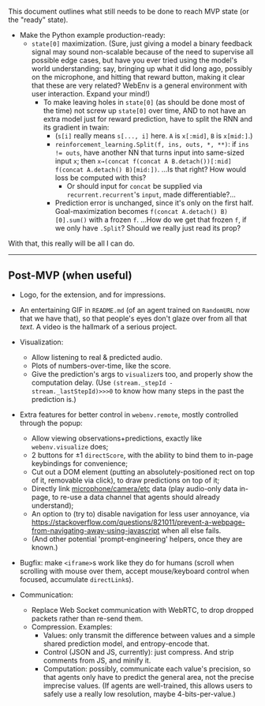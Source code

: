 This document outlines what still needs to be done to reach MVP state (or the "ready" state).

- Make the Python example production-ready:
    - `state[0]` maximization. (Sure, just giving a model a binary feedback signal may sound non-scalable because of the need to supervise all possible edge cases, but have you ever tried using the model's world understanding: say, bringing up what it did long ago, possibly on the microphone, and hitting that reward button, making it clear that these are very related? WebEnv is a general environment with user interaction. Expand your mind!)
        - To make leaving holes in `state[0]` (as should be done most of the time) not screw up `state[0]` over time, AND to not have an extra model just for reward prediction, have to split the RNN and its gradient in twain:
            - (`s[i]` really means `s[..., i]` here. `A` is `x[:mid]`, `B` is `x[mid:]`.)
            - `reinforcement_learning.Split(f, ins, outs, *, **)`: if `ins != outs`, have another NN that turns input into same-sized input `x`; then `x→(concat f(concat A B.detach())[:mid] f(concat A.detach() B)[mid:])`. ...Is that right? How would loss be computed with this?
                - Or should input for `concat` be supplied via `recurrent.recurrent`'s `input`, made differentiable?...
            - Prediction error is unchanged, since it's only on the first half. Goal-maximization becomes `f(concat A.detach() B)[0].sum()` with a frozen `f`. ...How do we get that frozen `f`, if we only have `.Split`? Should we really just read its prop?

With that, this really will be all I can do.

---

## Post-MVP (when useful)

- Logo, for the extension, and for impressions.

- An entertaining GIF in `README.md` (of an agent trained on `RandomURL` now that we have that), so that people's eyes don't glaze over from all that *text*. A video is the hallmark of a serious project.

- Visualization:
    - Allow listening to real & predicted audio.
    - Plots of numbers-over-time, like the score.
    - Give the prediction's args to `visualize`rs too, and properly show the computation delay. (Use `(stream._stepId - stream._lastStepId)>>>0` to know how many steps in the past the prediction is.)

- Extra features for better control in `webenv.remote`, mostly controlled through the popup:
    - Allow viewing observations+predictions, exactly like `webenv.visualize` does;
    - 2 buttons for ±1 `directScore`, with the ability to bind them to in-page keybindings for convenience;
    - Cut out a DOM element (putting an absolutely-positioned rect on top of it, removable via click), to draw predictions on top of it;
    - Directly link [microphone/camera/etc](https://developer.mozilla.org/en-US/docs/Web/API/Media_Streams_API) data (play audio-only data in-page, to re-use a data channel that agents should already understand);
    - An option to (try to) disable navigation for less user annoyance, via https://stackoverflow.com/questions/821011/prevent-a-webpage-from-navigating-away-using-javascript when all else fails.
    - (And other potential 'prompt-engineering' helpers, once they are known.)

- Bugfix: make `<iframe>`s work like they do for humans (scroll when scrolling with mouse over them, accept mouse/keyboard control when focused, accumulate `directLink`s).

- Communication:
    - Replace Web Socket communication with WebRTC, to drop dropped packets rather than re-send them.
    - Compression. Examples:
        - Values: only transmit the difference between values and a simple shared prediction model, and entropy-encode that.
        - Control (JSON and JS, currently): just compress. And strip comments from JS, and minify it.
        - Computation: possibly, communicate each value's precision, so that agents only have to predict the general area, not the precise imprecise values. (If agents are well-trained, this allows users to safely use a really low resolution, maybe 4-bits-per-value.)